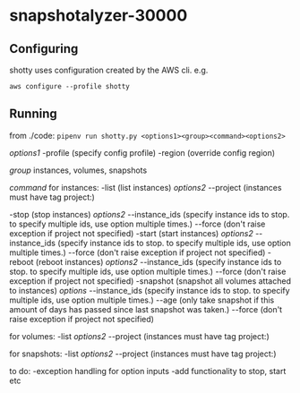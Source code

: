# snapshotalyzer-30000


## Configuring

shotty uses configuration created by the AWS cli. e.g.

`aws configure --profile shotty`


## Running

from ./code:
`pipenv run shotty.py <options1><group><command><options2>`

*options1*
-profile (specify config profile)
-region (override config region)

*group*
instances, volumes, snapshots 

*command*
for instances:
-list (list instances)
	*options2*
	--project (instances must have tag project:<name>)

-stop (stop instances)
	*options2*
	--instance_ids (specify instance ids to stop. to specify multiple ids, use option multiple times.)
	--force (don't raise exception if project not specified)
-start (start instances)
	*options2*
	--instance_ids (specify instance ids to stop. to specify multiple ids, use option multiple times.)
	--force (don't raise exception if project not specified)
-reboot (reboot instances)
	*options2*
	--instance_ids (specify instance ids to stop. to specify multiple ids, use option multiple times.)
	--force (don't raise exception if project not specified)
-snapshot (snapshot all volumes attached to instances)
	*options*
	--instance_ids (specify instance ids to stop. to specify multiple ids, use option multiple times.)
	--age (only take snapshot if this amount of days has passed since last snapshot was taken.)
	--force (don't raise exception if project not specified)

for volumes:
-list
	*options2*
	--project (instances must have tag project:<name>)

for snapshots:
-list
	*options2*
	--project (instances must have tag project:<name>)






to do:
-exception handling for option inputs
-add functionality to stop, start etc